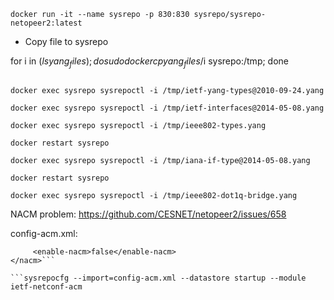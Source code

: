 ```docker run --network host --name yang-explore -it yang-explore:2 bash
docker run -it --name sysrepo -p 830:830 sysrepo/sysrepo-netopeer2:latest
```
- Copy file to sysrepo

for i in $(ls yang_files); do  sudo docker cp yang_files/$i  sysrepo:/tmp;  done

```docker exec sysrepo sysrepoctl -i /tmp/ieee802-dot1q-types.yang

docker exec sysrepo sysrepoctl -i /tmp/ietf-yang-types@2010-09-24.yang

docker exec sysrepo sysrepoctl -i /tmp/ietf-interfaces@2014-05-08.yang

docker exec sysrepo sysrepoctl -i /tmp/ieee802-types.yang

docker restart sysrepo

docker exec sysrepo sysrepoctl -i /tmp/iana-if-type@2014-05-08.yang

docker restart sysrepo

docker exec sysrepo sysrepoctl -i /tmp/ieee802-dot1q-bridge.yang
```

NACM problem:
https://github.com/CESNET/netopeer2/issues/658

config-acm.xml:
```<nacm xmlns="urn:ietf:params:xml:ns:yang:ietf-netconf-acm">
     <enable-nacm>false</enable-nacm>
</nacm>```

```sysrepocfg --import=config-acm.xml --datastore startup --module ietf-netconf-acm
